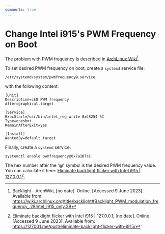```yaml
---
comments: true
...
```


# Change Intel i915's PWM Frequency on Boot

The problem with PWM frequency is described in [ArchLinux
Wiki](https://wiki.archlinux.org/index.php/backlight#Backlight_PWM_modulation_frequency_.28Intel_i915_only.29)[^archlinux-wiki].

[^archlinux-wiki]: Backlight - ArchWiki, [no
    date]. Online. [Accessed 9 June 2023]. Available from:
    https://wiki.archlinux.org/title/backlight#Backlight_PWM_modulation_frequency_.28Intel_i915_only.29


To set desired PWM frequency on boot, create a `systemd` service file:

```
/etc/systemd/system/pwmfrequency@.service
```

with the following content:

```
[Unit]
Description=LED PWM frequency
After=graphical.target

[Service]
ExecStart=/usr/bin/intel_reg write 0xC8254 %I
Type=oneshot
RemainAfterExit=yes

[Install]
WantedBy=default.target
```

Finally, create a `systemd` service:

```
systemctl enable pwmfrequency@0x7a107a1
```

The hex number after the '@' symbol is the desired PWM frequency value. You can
calculate it here: [Eliminate backlight flicker with Intel i915 |
127.0.0.1](https://127001.me/post/eliminate-backlight-flicker-with-i915/)[^1].

[^1]: Eliminate backlight flicker with Intel i915 | 127.0.0.1, [no
    date]. Online. [Accessed 9 June 2023]. Available from:
    https://127001.me/post/eliminate-backlight-flicker-with-i915/
